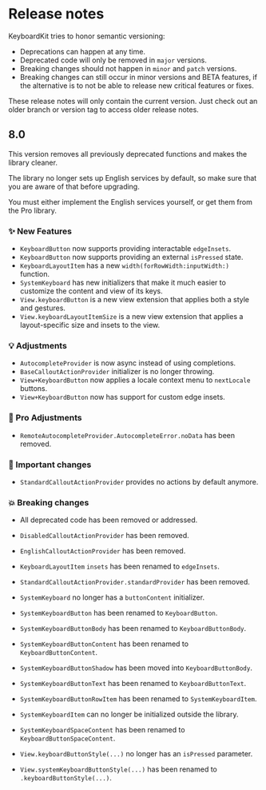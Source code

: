 # Release notes

KeyboardKit tries to honor semantic versioning:

* Deprecations can happen at any time.
* Deprecated code will only be removed in `major` versions.
* Breaking changes should not happen in `minor` and `patch` versions.
* Breaking changes can still occur in minor versions and BETA features, if the alternative is to not be able to release new critical features or fixes.

These release notes will only contain the current version. Just check out an older branch or version tag to access older release notes. 



## 8.0

This version removes all previously deprecated functions and makes the library cleaner.

The library no longer sets up English services by default, so make sure that you are aware of that before upgrading.

You must either implement the English services yourself, or get them from the Pro library.

### ✨ New Features

* `KeyboardButton` now supports providing interactable `edgeInsets`.
* `KeyboardButton` now supports providing an external `isPressed` state.
* `KeyboardLayoutItem` has a new `width(forRowWidth:inputWidth:)` function.
* `SystemKeyboard` has new initializers that make it much easier to customize the content and view of its keys.
* `View.keyboardButton` is a new view extension that applies both a style and gestures.
* `View.keyboardLayoutItemSize` is a new view extension that applies a layout-specific size and insets to the view. 

### 💡 Adjustments

* `AutocompleteProvider` is now async instead of using completions.
* `BaseCalloutActionProvider` initializer is no longer throwing.
* `View+KeyboardButton` now applies a locale context menu to `nextLocale` buttons.
* `View+KeyboardButton` now has support for custom edge insets.

### 👑 Pro Adjustments

* `RemoteAutocompleteProvider.AutocompleteError.noData` has been removed.

### 🚨 Important changes

* `StandardCalloutActionProvider` provides no actions by default anymore.
    
### 💥 Breaking changes 

* All deprecated code has been removed or addressed.

* `DisabledCalloutActionProvider` has been removed.
* `EnglishCalloutActionProvider` has been removed.
* `KeyboardLayoutItem` `insets` has been renamed to `edgeInsets`.
* `StandardCalloutActionProvider.standardProvider` has been removed.
* `SystemKeyboard` no longer has a `buttonContent` initializer.
* `SystemKeyboardButton` has been renamed to `KeyboardButton`.
* `SystemKeyboardButtonBody` has been renamed to `KeyboardButtonBody`.
* `SystemKeyboardButtonContent` has been renamed to `KeyboardButtonContent`.
* `SystemKeyboardButtonShadow` has been moved into `KeyboardButtonBody`.
* `SystemKeyboardButtonText` has been renamed to `KeyboardButtonText`.
* `SystemKeyboardButtonRowItem` has been renamed to `SystemKeyboardItem`.
* `SystemKeyboardItem` can no longer be initialized outside the library.
* `SystemKeyboardSpaceContent` has been renamed to `KeyboardButtonSpaceContent`.
* `View.keyboardButtonStyle(...)` no longer has an `isPressed` parameter.
* `View.systemKeyboardButtonStyle(...)` has been renamed to `.keyboardButtonStyle(...)`.
